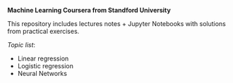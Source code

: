 **Machine Learning Coursera from Standford University**

This repository includes lectures notes + Jupyter Notebooks with solutions from practical exercises.

*Topic list*:
- Linear regression
- Logistic regression
- Neural Networks
